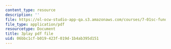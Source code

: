 ```yaml
---
content_type: resource
description: ''
file: https://ol-ocw-studio-app-qa.s3.amazonaws.com/courses/7-01sc-fundamentals-of-biology-fall-2011/06bbc1cfb019423f019d1b4ab395d151_9dHBTckFvME.pdf
file_type: application/pdf
resourcetype: Document
title: 3play pdf file
uid: 06bbc1cf-b019-423f-019d-1b4ab395d151
---
```

